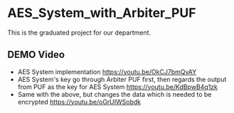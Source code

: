 # AES_System_with_Arbiter_PUF
This is the graduated project for our department. 

## DEMO Video
* AES System implementation
https://youtu.be/OkCJ7bmQvAY
* AES System's key go through Arbiter PUF first, then regards the output from PUF as the key for AES System
https://youtu.be/KdBpwB4q1zk
* Same with the above, but changes the data which is needed to be encrypted
https://youtu.be/oGrUIWSobdk
